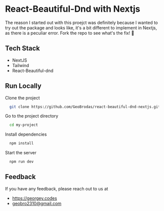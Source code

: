 # React-Beautiful-Dnd with Nextjs

The reason I started out with this proejct was definitely because I wanted to try out the package and looks like, it's a bit different to implement in Nextjs, as there is a peculiar error. Fork the repo to see what's the fix! 👀

## Tech Stack

- NextJS
- Tailwind
- React-Beautiful-dnd

## Run Locally

Clone the project

```bash
  git clone https://github.com/GeoBrodas/react-beautiful-dnd-nextjs.git
```

Go to the project directory

```bash
  cd my-project
```

Install dependencies

```bash
  npm install
```

Start the server

```bash
  npm run dev
```

## Feedback

If you have any feedback, please reach out to us at

- https://georgey.codes
- geobro2310@gmail.com
